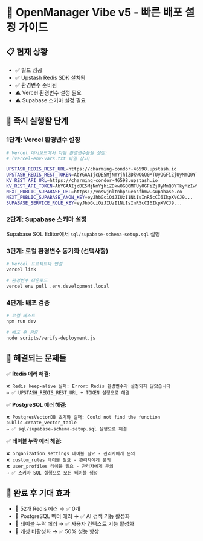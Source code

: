# 🚀 OpenManager Vibe v5 - 빠른 배포 설정 가이드

## 📋 현재 상황
- ✅ 빌드 성공
- ✅ Upstash Redis SDK 설치됨
- ✅ 환경변수 준비됨
- ⚠️ Vercel 환경변수 설정 필요
- ⚠️ Supabase 스키마 설정 필요

## 🎯 즉시 실행할 단계

### 1단계: Vercel 환경변수 설정
```bash
# Vercel 대시보드에서 다음 환경변수들을 설정:
# (vercel-env-vars.txt 파일 참고)

UPSTASH_REDIS_REST_URL=https://charming-condor-46598.upstash.io
UPSTASH_REDIS_REST_TOKEN=AbYGAAIjcDE5MjNmYjhiZDkwOGQ0MTUyOGFiZjUyMmQ0YTkyMzIwM3AxMA
KV_REST_API_URL=https://charming-condor-46598.upstash.io
KV_REST_API_TOKEN=AbYGAAIjcDE5MjNmYjhiZDkwOGQ0MTUyOGFiZjUyMmQ0YTkyMzIwM3AxMA
NEXT_PUBLIC_SUPABASE_URL=https://vnswjnltnhpsueosfhmw.supabase.co
NEXT_PUBLIC_SUPABASE_ANON_KEY=eyJhbGciOiJIUzI1NiIsInR5cCI6IkpXVCJ9...
SUPABASE_SERVICE_ROLE_KEY=eyJhbGciOiJIUzI1NiIsInR5cCI6IkpXVCJ9...
```

### 2단계: Supabase 스키마 설정
Supabase SQL Editor에서 `sql/supabase-schema-setup.sql` 실행

### 3단계: 로컬 환경변수 동기화 (선택사항)
```bash
# Vercel 프로젝트와 연결
vercel link

# 환경변수 다운로드
vercel env pull .env.development.local
```

### 4단계: 배포 검증
```bash
# 로컬 테스트
npm run dev

# 배포 후 검증
node scripts/verify-deployment.js
```

## 🔧 해결되는 문제들

✅ **Redis 에러 해결:**
```
❌ Redis keep-alive 실패: Error: Redis 환경변수가 설정되지 않았습니다
→ ✅ UPSTASH_REDIS_REST_URL + TOKEN 설정으로 해결
```

✅ **PostgreSQL 에러 해결:**
```
❌ PostgresVectorDB 초기화 실패: Could not find the function public.create_vector_table
→ ✅ sql/supabase-schema-setup.sql 실행으로 해결
```

✅ **테이블 누락 에러 해결:**
```
❌ organization_settings 테이블 필요 - 관리자에게 문의
❌ custom_rules 테이블 필요 - 관리자에게 문의
❌ user_profiles 테이블 필요 - 관리자에게 문의
→ ✅ 스키마 SQL 실행으로 모든 테이블 생성
```

## 🎉 완료 후 기대 효과

- 🔴 52개 Redis 에러 → ✅ 0개
- 🔴 PostgreSQL 벡터 에러 → ✅ AI 검색 기능 활성화  
- 🔴 테이블 누락 에러 → ✅ 사용자 컨텍스트 기능 활성화
- 🔴 캐싱 비활성화 → ✅ 50% 성능 향상 
